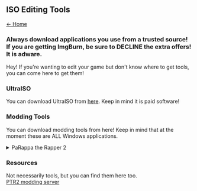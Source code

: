 ## ISO Editing Tools

[← Home](https://ptrguide.github.io)

### Always download applications you use from a trusted source! If you are getting ImgBurn, be sure to **DECLINE** the extra offers! It is adware.

Hey! If you're wanting to edit your game but don't know where to get tools, you can come here to get them!

### UltraISO

You can download UltraISO from [here](https://www.ultraiso.com/). Keep in mind it is paid software!

### Modding Tools

You can download modding tools from here! Keep in mind that at the moment these are ALL Windows applications.

<details>
<summary>PaRappa the Rapper 2</summary>

[pwf2tools - INT and texture modding tools](https://github.com/pahaze/pwf2tools-cs/releases) \
[ptr2sound - Sound modding tools](../zip/ptr2sound1.3beta.zip) \
[ptr2inject](https://github.com/jmk-developer/ptr2inject/releases) \
[Rainbow (alternate to pwf2hat) - Edits hats/TM1s](https://github.com/marco-calautti/Rainbow) \
[ptr2besms - Line editing tool](https://drive.google.com/file/d/0BweSDVbVmFm1dnlDUVNvZWV0X3c/view?usp=sharing)
</details>

### Resources

Not necessarily tools, but you can find them here too. \
[PTR2 modding server](https://discord.gg/xpvVnYd)